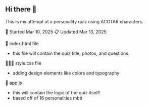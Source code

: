 ## Hi there 👋

This is my attempt at a personality quiz using ACOTAR characters.

📝 Started Mar 10, 2025
📋 Updated Mar 13, 2025

🌱 index.html file
- this file will contain the quiz title, photos, and questions.

🧍🏻‍♀️ style.css file
- adding design elements like colors and typography

🍒 app.js
- this will contain the logic of the quiz itself!
- based off of 16 personalities mbti
